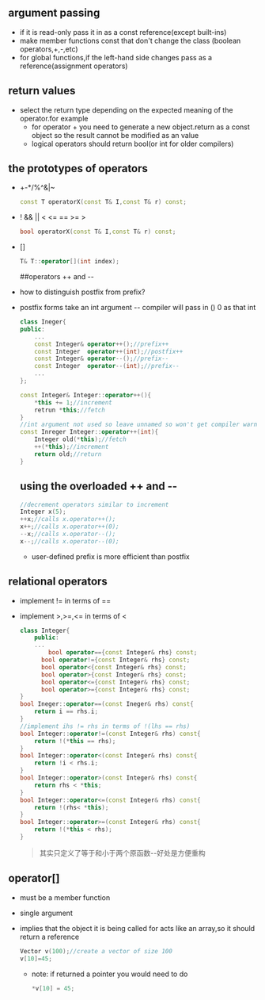 ## argument passing

- if it is read-only pass it in as a const reference(except built-ins)
- make member functions const that don't change the class (boolean operators,+,-,etc)
- for global functions,if the left-hand side changes pass as a reference(assignment operators)

## return values

- select the return type depending on the expected meaning of the operator.for example
  - for operator + you need to generate a new object.return as a const object so the result cannot be modified as an value
  - logical operators should return bool(or int for older compilers)

## the prototypes of operators

- +-*/%^&|~

  ```cpp
  const T operatorX(const T& I,const T& r) const;
  ```

- ! && || < <= == >= >

  ```cpp
  bool operatorX(const T& I,const T& r) const;
  ```

- []

  ```cpp
  T& T::operator[](int index);
  ```

  ##operators ++ and --

- how to distinguish postfix from prefix?

- postfix forms take an int argument -- compiler will pass in () 0 as that int

  ```cpp
  class Ineger{
  public:
      ...
      const Integer& operator++();//prefix++
      const Integer  operator++(int);//postfix++
      const Integer& operator--();//prefix--
      const Integer  operator--(int);//prefix--
      ...
  };
  
  const Integer& Integer::operator++(){
      *this += 1;//increment
      retrun *this;//fetch
  }
  //int argument not used so leave unnamed so won't get compiler warnings
  const Inreger Integer::operator++(int){
      Integer old(*this);//fetch
      ++(*this);//increment
      return old;//return
  }
  ```

  ## using the overloaded ++ and --

  ```cpp
  //decrement operators similar to increment
  Integer x(5);
  ++x;//calls x.operator++();
  x++;//calls x.operator++(0);
  --x;//calls x.operator--();
  x--;//calls x.operator--(0);
  ```

  - user-defined prefix is more efficient than postfix

## relational operators

- implement != in terms of ==

- implement >,>=,<= in terms of <

  ```cpp
  class Integer{
      public:
      ...
          bool operator=={const Integer& rhs} const;
       	bool operator!={const Integer& rhs} const;
       	bool operator<{const Integer& rhs} const;
      	bool operator>{const Integer& rhs} const;
       	bool operator<={const Integer& rhs} const;
       	bool operator>={const Integer& rhs} const;
  }
  bool Ineger::operator==(const Ineger& rhs) const{
      return i == rhs.i;
  }
  //implement ihs != rhs in terms of !(lhs == rhs)
  bool Integer::operator!=(const Integer& rhs) const{
      return !(*this == rhs);
  }
  bool Integer::operator<(const Integer& rhs) const{
      return !i < rhs.i;
  }
  bool Integer::operator>(const Integer& rhs) const{
      return rhs < *this;
  }
  bool Integer::operator<=(const Integer& rhs) const{
      return !(rhs< *this);
  }
  bool Integer::operator>=(const Integer& rhs) const{
      return !(*this < rhs);
  }
  ```

  > 其实只定义了等于和小于两个原函数--好处是方便重构

## operator[]

- must be a member function

- single argument

- implies that the object it is being called for acts like an array,so it should return a reference

  ```cpp
  Vector v(100);//create a vector of size 100
  v[10]=45;
  ```

  - note: if returned a pointer you would need to do

    ```cpp
    *v[10] = 45;
    ```



